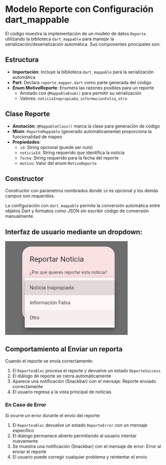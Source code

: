 # Modelo Reporte con Configuración dart_mappable

El código muestra la implementación de un modelo de datos `Reporte` utilizando la biblioteca `dart_mappable` para manejar la serialización/deserialización automática. Sus componentes principales son:

## Estructura

- **Importación**: Incluye la biblioteca `dart_mappable` para la serialización automática
- **Part**: Declara `reporte.mapper.dart` como parte generada del código
- **Enum MotivoReporte**: Enumera las razones posibles para un reporte
  - Anotado con `@MappableEnum()` para permitir su serialización
  - Valores: `noticiaInapropiada`, `informacionFalsa`, `otro`

## Clase Reporte

- **Anotación**: `@MappableClass()` marca la clase para generación de código
- **Mixin**: `ReporteMappable` (generado automáticamente) proporciona la funcionalidad de mapeo
- **Propiedades**:
  - `id`: String opcional (puede ser nulo)
  - `noticiaId`: String requerido que identifica la noticia
  - `fecha`: String requerido para la fecha del reporte
  - `motivo`: Valor del enum `MotivoReporte`

## Constructor

Constructor con parámetros nombrados donde `id` es opcional y los demás campos son requeridos.

La configuración con `dart_mappable` permite la conversión automática entre objetos Dart y formatos como JSON sin escribir código de conversión manualmente.

## Interfaz de usuario mediante un dropdown:

![Dropdown de selección de MotivoReporte](reporte_dropdown.png "Interfaz de selección de motivo de reporte")

## Comportamiento al Enviar un reporta
Cuando el reporte se envía correctamente:

1. El `ReportesBloc` procesa el reporte y devuelve un estado `ReporteSuccess`
2. El diálogo de reporte se cierra automáticamente
3. Aparece una notificación (Snackbar) con el mensaje: Reporte enviado correctamente
4. El usuario regresa a la vista principal de noticias

### En Caso de Error

Si ocurre un error durante el envío del reporte:

1. El `ReportesBloc` devuelve un estado `ReporteError` con un mensaje específico
2. El diálogo permanece abierto permitiendo al usuario intentar nuevamente
3. Se muestra una notificación (Snackbar) con el mensaje de error: Error al enviar el reporte
4. El usuario puede corregir cualquier problema y reintentar el envío
